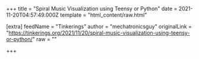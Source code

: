 
+++
title = "Spiral Music Visualization using Teensy or Python"
date = 2021-11-20T04:57:49.000Z
template = "html_content/raw.html"

[extra]
feedName = "Tinkerings"
author = "mechatronicsguy"
originalLink = "https://tinkerings.org/2021/11/20/spiral-music-visualization-using-teensy-or-python/"
raw = ""

+++

